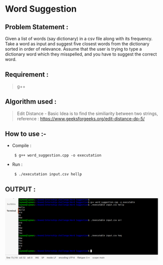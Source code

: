# Word Suggestion

## Problem Statement :
  Given a list of words (say dictionary) in a csv file along with its frequency. Take a word as input
  and suggest five closest words from the dictionary sorted in order of relevance.
  Assume that the user is trying to type a dictionary word which they misspelled, and you have to
  suggest the correct word.
 
 ## Requirement : 
  > g++ 
 
 ## Algorithm used :
  > Edit Distance - Basic Idea is to find the similiarity between two strings, reference : https://www.geeksforgeeks.org/edit-distance-dp-5/
 
 ## How to use :- 
 - Compile :

   ` $ g++ word_suggestion.cpp -o executation`
 - Run :

   ` $ ./executation input.csv hellp` 

## OUTPUT : 

  ![output](https://raw.githubusercontent.com/anandhere8/Internship-challenge/main/Word%20Suggestion/img/img.png?token=AJ6E5KBMMKDG7XJHWKT66ELANCAAU)

